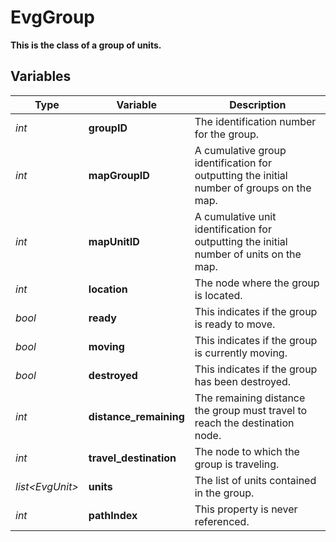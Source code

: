 # EvgGroup
**This is the class of a group of units.**

## Variables
|Type               |Variable               |Description                                                                                |
|-------------------|-----------------------|-------------------------------------------------------------------------------------------|
|*int*              |**groupID**            |The identification number for the group.                                                   |
|*int*              |**mapGroupID**         |A cumulative group identification for outputting the initial number of groups on the map.  |
|*int*              |**mapUnitID**          |A cumulative unit identification for outputting the initial number of units on the map.    |
|*int*              |**location**           |The node where the group is located.                                                       |
|*bool*             |**ready**              |This indicates if the group is ready to move.                                              |
|*bool*             |**moving**             |This indicates if the group is currently moving.                                           |
|*bool*             |**destroyed**          |This indicates if the group has been destroyed.                                            |
|*int*              |**distance_remaining** |The remaining distance the group must travel to reach the destination node.                |
|*int*              |**travel_destination** |The node to which the group is traveling.                                                  |
|*list\<EvgUnit>*   |**units**              |The list of units contained in the group.                                                  |
|*int*              |**pathIndex**          |This property is never referenced.                                                         |
